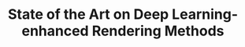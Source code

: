 ---
title: "State of the Art on Deep Learning-enhanced Rendering Methods"
collection: publications
venue: 'Machine Intelligence Research'
# paperurl: 'https://dl.acm.org/doi/10.1145/3596491'
authors: 'Qi Wang, <b>Zhihua Zhong</b>, Yuchi Huo, Hujun Bao, Rui Wang' 
---